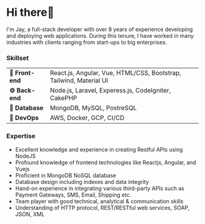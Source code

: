 <h1>Hi there👋</h1>

<p>I'm Jay, a full-stack developer with over 8 years of experience developing and deploying web applications. During this tenure, I have worked in many industries with clients ranging from start-ups to big enterprises.</p>

<h3>Skillset</h3>
<table>
 
  <tbody>
    <tr>
      <td><b>🎨 Front-end</b></td>
      <td>React.js, Angular, Vue, HTML/CSS, Bootstrap, Tailwind, Material UI</td>    
    </tr>
     <tr>
      <td><b>⚙️ Back-end</b></td>
      <td>Node.js, Laravel, Experess.js, CodeIgniter, CakePHP</td>    
    </tr>
     <tr>
      <td><b>🎲 Database</b></td>
      <td>MongoDB, MySQL, PostreSQL</td>    
    </tr>
     <tr>
      <td><b>🚀 DevOps</b></td>
      <td>AWS, Docker, GCP, CI/CD</td>    
    </tr>
	 
  </tbody>
</table>

<h3>Expertise</h3>
<ul>
  <li>Excellent knowledge and experience in creating Restful APIs using NodeJS</li>
  <li>Profound knowledge of frontend technologies like Reactjs, Angular, and Vuejs</li>
  <li>Proficient in MongoDB NoSQL database</li>
  <li>Database design including indexes and data integrity</li>
  <li>Hand-on experience in integrating various third-party APIs such as Payment Gateways, SMS, Email, Shipping etc.</li>
  <li>Team player with good technical, analytical & communication skills</li>
  <li>Understanding of HTTP protocol, REST/RESTful web services, SOAP, JSON, XML</li>
</ul>

